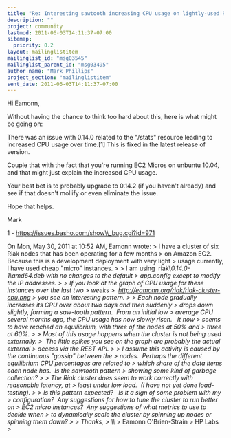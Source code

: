 ```yaml
---
title: "Re: Interesting sawtooth increasing CPU usage on lightly-used Riak	cluster on EC2 micro instances. Is this expected?"
description: ""
project: community
lastmod: 2011-06-03T14:11:37-07:00
sitemap:
  priority: 0.2
layout: mailinglistitem
mailinglist_id: "msg03545"
mailinglist_parent_id: "msg03495"
author_name: "Mark Phillips"
project_section: "mailinglistitem"
sent_date: 2011-06-03T14:11:37-07:00
---
```



Hi Eamonn,

Without having the chance to think too hard about this, here is what
might be going on:

There was an issue with 0.14.0 related to the "/stats" resource
leading to increased CPU usage over time.[1] This is fixed in the
latest release of version.

Couple that with the fact that you're running EC2 Micros on unbuntu
10.04, and that might just explain the increased CPU usage.

Your best bet is to probably upgrade to 0.14.2 (if you haven't
already) and see if that doesn't mollify or even eliminate the issue.

Hope that helps.

Mark

1 - https://issues.basho.com/show\\_bug.cgi?id=971


On Mon, May 30, 2011 at 10:52 AM, Eamonn  wrote:
&gt; I have a cluster of six Riak nodes that has been operating for a few months
&gt; on Amazon EC2.   Because this is a development deployment with very light
&gt; usage currently, I have used cheap "micro" instances.
&gt;
&gt; I am using  riak\\_0.14.0-1\\_amd64.deb with no changes to the default
&gt; app.config except to modify the IP addresses.
&gt;
&gt; If you look at the graph of CPU usage for these instances over the last two
&gt; weeks
&gt;  http://eamonn.org/riak/riak-cluster-cpu.png
&gt; you see an interesting pattern.
&gt;
&gt; Each node gradually increases its CPU over about two days and then suddenly
&gt; drops down slightly, forming a saw-tooth pattern.  From an initial low
&gt; average CPU several months ago, the CPU usage has now slowly risen.   It now
&gt; seems to have reached an equilibrium, with three of the nodes at 50% and
&gt; three at 60%.
&gt;
&gt; Most of this usage happens when the cluster is not being used externally.
&gt;  The little spikes you see on the graph are probably the actual external
&gt; access via the REST API.
&gt;
&gt; I assume this activity is caused by the continuous "gossip" between the
&gt; nodes.  Perhaps the different equilibrium CPU percentages are related to
&gt; which share of the data items each node has.  Is the sawtooth pattern
&gt; showing some kind of garbage collection?
&gt;
&gt; The Riak cluster does seem to work correctly with reasonable latency, at
&gt; least under low load.  (I have not yet done load-testing).
&gt;
&gt; Is this pattern expected?   Is it a sign of some problem with my
&gt; configuration?  Any suggestions for how to tune the cluster to run better on
&gt; EC2 micro instances?  Any suggestions of what metrics to use to decide when
&gt; to dynamically scale the cluster by spinning up nodes or spinning them down?
&gt;
&gt; Thanks,
&gt; \\_\\_
&gt; Eamonn O'Brien-Strain
&gt; HP Labs
&gt;
